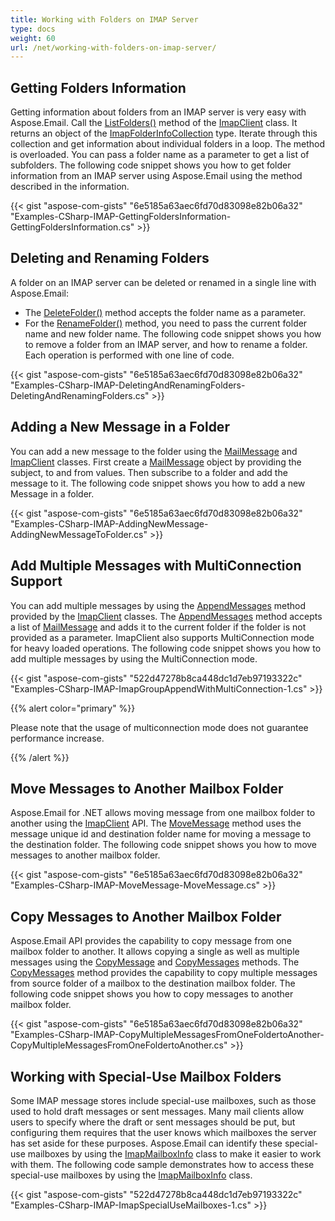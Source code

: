 ```yaml
---
title: Working with Folders on IMAP Server
type: docs
weight: 60
url: /net/working-with-folders-on-imap-server/
---
```



## **Getting Folders Information**

Getting information about folders from an IMAP server is very easy with Aspose.Email. Call the [ListFolders()](https://reference.aspose.com/email/net/aspose.email.clients.imap/imapclient/listfolders/#listfolders/) method of the [ImapClient](https://reference.aspose.com/email/net/aspose.email.clients.imap/imapclient/) class. It returns an object of the [ImapFolderInfoCollection](https://reference.aspose.com/email/net/aspose.email.clients.imap/imapfolderinfocollection/) type. Iterate through this collection and get information about individual folders in a loop. The method is overloaded. You can pass a folder name as a parameter to get a list of subfolders. The following code snippet shows you how to get folder information from an IMAP server using Aspose.Email using the method described in the information.

{{< gist "aspose-com-gists" "6e5185a63aec6fd70d83098e82b06a32" "Examples-CSharp-IMAP-GettingFoldersInformation-GettingFoldersInformation.cs" >}}

## **Deleting and Renaming Folders**

A folder on an IMAP server can be deleted or renamed in a single line with Aspose.Email:

- The [DeleteFolder()](https://reference.aspose.com/email/net/aspose.email.clients.imap/imapclient/deletefolder/#deletefolder/) method accepts the folder name as a parameter.
- For the [RenameFolder()](https://reference.aspose.com/email/net/aspose.email.clients.imap/imapclient/renamefolder/#renamefolder/) method, you need to pass the current folder name and new folder name.
  The following code snippet shows you how to remove a folder from an IMAP server, and how to rename a folder. Each operation is performed with one line of code.

{{< gist "aspose-com-gists" "6e5185a63aec6fd70d83098e82b06a32" "Examples-CSharp-IMAP-DeletingAndRenamingFolders-DeletingAndRenamingFolders.cs" >}}

## **Adding a New Message in a Folder**

You can add a new message to the folder using the [MailMessage](https://reference.aspose.com/email/net/aspose.email/mailmessage/) and [ImapClient](https://reference.aspose.com/email/net/aspose.email.clients.imap/imapclient/) classes. First create a [MailMessage](https://reference.aspose.com/email/net/aspose.email/mailmessage/) object by providing the subject, to and from values. Then subscribe to a folder and add the message to it. The following code snippet shows you how to add a new Message in a folder.

{{< gist "aspose-com-gists" "6e5185a63aec6fd70d83098e82b06a32" "Examples-CSharp-IMAP-AddingNewMessage-AddingNewMessageToFolder.cs" >}}

## **Add Multiple Messages with MultiConnection Support**

You can add multiple messages by using the [AppendMessages](https://reference.aspose.com/email/net/aspose.email.clients.imap/imapclient/appendmessages/#appendmessages/) method provided by the [ImapClient](https://reference.aspose.com/email/net/aspose.email.clients.imap/imapclient/) classes. The [AppendMessages](https://reference.aspose.com/email/net/aspose.email.clients.imap/imapclient/appendmessages/#appendmessages/) method accepts a list of [MailMessage](https://reference.aspose.com/email/net/aspose.email/mailmessage/) and adds it to the current folder if the folder is not provided as a parameter. ImapClient also supports MultiConnection mode for heavy loaded operations. The following code snippet shows you how to add multiple messages by using the MultiConnection mode.

{{< gist "aspose-com-gists" "522d47278b8ca448dc1d7eb97193322c" "Examples-CSharp-IMAP-ImapGroupAppendWithMultiConnection-1.cs" >}}

{{% alert color="primary" %}} 

Please note that the usage of multiconnection mode does not guarantee performance increase.

{{% /alert %}} 

## **Move Messages to Another Mailbox Folder**

Aspose.Email for .NET allows moving message from one mailbox folder to another using the [ImapClient](https://reference.aspose.com/email/net/aspose.email.clients.imap/imapclient/) API. The [MoveMessage](https://reference.aspose.com/email/net/aspose.email.clients.imap/imapclient/movemessage/#movemessage/) method uses the message unique id and destination folder name for moving a message to the destination folder. The following code snippet shows you how to move messages to another mailbox folder.

{{< gist "aspose-com-gists" "6e5185a63aec6fd70d83098e82b06a32" "Examples-CSharp-IMAP-MoveMessage-MoveMessage.cs" >}}

## **Copy Messages to Another Mailbox Folder**

Aspose.Email API provides the capability to copy message from one mailbox folder to another. It allows copying a single as well as multiple messages using the [CopyMessage](https://reference.aspose.com/email/net/aspose.email.clients.imap/imapclient/copymessage/#copymessage/) and [CopyMessages](https://reference.aspose.com/email/net/aspose.email.clients.imap/imapclient/copymessages/#copymessages/) methods. The [CopyMessages](https://reference.aspose.com/email/net/aspose.email.clients.imap/imapclient/copymessages/#copymessages/) method provides the capability to copy multiple messages from source folder of a mailbox to the destination mailbox folder. The following code snippet shows you how to copy messages to another mailbox folder.

{{< gist "aspose-com-gists" "6e5185a63aec6fd70d83098e82b06a32" "Examples-CSharp-IMAP-CopyMultipleMessagesFromOneFoldertoAnother-CopyMultipleMessagesFromOneFoldertoAnother.cs" >}}

## **Working with Special-Use Mailbox Folders**

Some IMAP message stores include special-use mailboxes, such as those used to hold draft messages or sent messages. Many mail clients allow users to specify where the draft or sent messages should be put, but configuring them requires that the user knows which mailboxes the server has set aside for these purposes. Aspose.Email can identify these special-use mailboxes by using the [ImapMailboxInfo](https://reference.aspose.com/email/net/aspose.email.clients.imap/imapmailboxinfo/) class to make it easier to work with them. The following code sample demonstrates how to access these special-use mailboxes by using the [ImapMailboxInfo](https://reference.aspose.com/email/net/aspose.email.clients.imap/imapmailboxinfo/) class.

{{< gist "aspose-com-gists" "522d47278b8ca448dc1d7eb97193322c" "Examples-CSharp-IMAP-ImapSpecialUseMailboxes-1.cs" >}}
